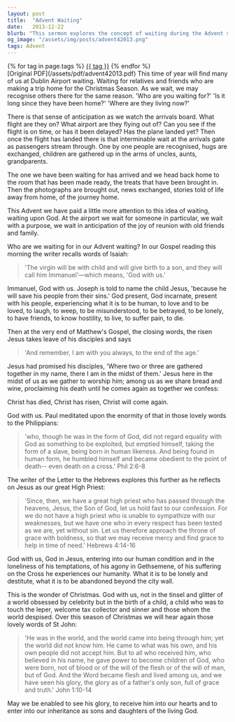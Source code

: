 ```yaml
---
layout: post
title:  "Advent Waiting"
date:   2013-12-22
blurb: "This sermon explores the concept of waiting during the Advent season. It draws parallels between waiting for loved ones at the airport and waiting for God. The sermon emphasizes the presence of God with us, through the incarnation of Jesus, and encourages us to hold onto this truth in our lives."
og_image: "/assets/img/posts/advent42013.png"
tags: Advent
---    
```

<div class="tag-pills">
    {% for tag in page.tags %}
    <a href="{{ site.baseurl }}/tag/{{ tag | slugify }}" class="tag-pill">{{ tag }}</a>
    {% endfor %}
</div>
[Original PDF](/assets/pdf/advent42013.pdf)
This time of year will find many of us at Dublin Airport waiting. Waiting for relatives and friends who are making a trip home for the Christmas Season. As we wait, we may recognise others there for the same reason. 'Who are you waiting for?' 'Is it long since they have been home?' 'Where are they living now?'

There is that sense of anticipation as we watch the arrivals board. What flight are they on? What airport are they flying out of? Can you see if the flight is on time, or has it been delayed? Has the plane landed yet? Then once the flight has landed there is that interminable wait at the arrivals gate as passengers stream through. One by one people are recognised, hugs are exchanged, children are gathered up in the arms of uncles, aunts, grandparents.

The one we have been waiting for has arrived and we head back home to the room that has been made ready, the treats that have been brought in. Then the photographs are brought out, news exchanged, stories told of life away from home, of the journey home.

This Advent we have paid a little more attention to this idea of waiting, waiting upon God. At the airport we wait for someone in particular, we wait with a purpose, we wait in anticipation of the joy of reunion with old friends and family.

Who are we waiting for in our Advent waiting? In our Gospel reading this morning the writer recalls words of Isaiah:

> 'The virgin will be with child and will give birth to a son, and they will call him Immanuel'—which means, 'God with us.'

Immanuel, God with us. Joseph is told to name the child Jesus, 'because he will save his people from their sins.' God present, God incarnate, present with his people, experiencing what it is to be human, to love and to be loved, to laugh, to weep, to be misunderstood, to be betrayed, to be lonely, to have friends, to know hostility, to live, to suffer pain, to die.

Then at the very end of Matthew's Gospel, the closing words, the risen Jesus takes leave of his disciples and says

> 'And remember, I am with you always, to the end of the age.'

Jesus had promised his disciples, 'Where two or three are gathered together in my name, there I am in the midst of them.' Jesus here in the midst of us as we gather to worship him; among us as we share bread and wine, proclaiming his death until he comes again as together we confess:

Christ has died,
Christ has risen,
Christ will come again.

God with us. Paul meditated upon the enormity of that in those lovely words to the Philippians:

> 'who, though he was in the form of God, did not regard equality with God as something to be exploited, but emptied himself, taking the form of a slave, being born in human likeness. And being found in human form, he humbled himself and became obedient to the point of death-- even death on a cross.' Phil 2:6-8

The writer of the Letter to the Hebrews explores this further as he reflects on Jesus as our great High Priest:

> 'Since, then, we have a great high priest who has passed through the heavens, Jesus, the Son of God, let us hold fast to our confession. For we do not have a high priest who is unable to sympathize with our weaknesses, but we have one who in every respect has been tested as we are, yet without sin. Let us therefore approach the throne of grace with boldness, so that we may receive mercy and find grace to help in time of need.' Hebrews 4:14-16

God with us, God in Jesus, entering into our human condition and in the loneliness of his temptations, of his agony in Gethsemene, of his suffering on the Cross he experiences our humanity. What it is to be lonely and destitute, what it is to be abandoned beyond the city wall.

This is the wonder of Christmas. God with us, not in the tinsel and glitter of a world obsessed by celebrity but in the birth of a child, a child who was to touch the leper, welcome tax collector and sinner and those whom the world despised. Over this season of Christmas we will hear again those lovely words of St John:

> 'He was in the world, and the world came into being through him; yet the world did not know him. He came to what was his own, and his own people did not accept him. But to all who received him, who believed in his name, he gave power to become children of God, who were born, not of blood or of the will of the flesh or of the will of man, but of God. And the Word became flesh and lived among us, and we have seen his glory, the glory as of a father's only son, full of grace and truth.' John 1:10-14

May we be enabled to see his glory, to receive him into our hearts and to enter into our inheritance as sons and daughters of the living God.
